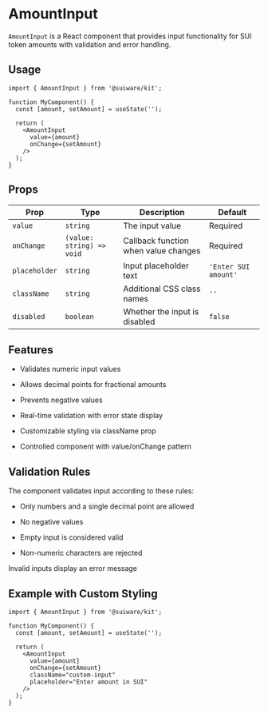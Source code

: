 # AmountInput

`AmountInput` is a React component that provides input functionality for SUI token amounts with validation and error handling.

## Usage

```tsx
import { AmountInput } from '@suiware/kit';

function MyComponent() {
  const [amount, setAmount] = useState('');

  return (
    <AmountInput
      value={amount}
      onChange={setAmount}
    />
  );
}
```

## Props

| Prop | Type | Description | Default |
|------|------|-------------|---------|
| `value` | `string` | The input value | Required |
| `onChange` | `(value: string) => void` | Callback function when value changes | Required |
| `placeholder` | `string` | Input placeholder text | `'Enter SUI amount'` |
| `className` | `string` | Additional CSS class names | `''` |
| `disabled` | `boolean` | Whether the input is disabled | `false` |

## Features

- Validates numeric input values

- Allows decimal points for fractional amounts

- Prevents negative values

- Real-time validation with error state display

- Customizable styling via className prop

- Controlled component with value/onChange pattern

## Validation Rules

The component validates input according to these rules:

- Only numbers and a single decimal point are allowed

- No negative values

- Empty input is considered valid

- Non-numeric characters are rejected

Invalid inputs display an error message

## Example with Custom Styling

```tsx
import { AmountInput } from '@suiware/kit';

function MyComponent() {
  const [amount, setAmount] = useState('');

  return (
    <AmountInput
      value={amount}
      onChange={setAmount}
      className="custom-input"
      placeholder="Enter amount in SUI"
    />
  );
}
```
